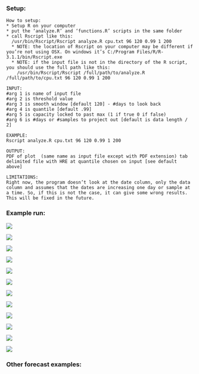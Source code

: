 

### Setup:
```
How to setup:
* Setup R on your computer
* put the ‘analyze.R’ and ‘functions.R’ scripts in the same folder
* call Rscript like this:
  /usr/bin/Rscript/Rscript analyze.R cpu.txt 96 120 0.99 1 200
  * NOTE: the location of Rscript on your computer may be different if you’re not using OSX. On windows it’s C:/Program Files/R/R-3.1.1/bin/Rscript.exe
  * NOTE: if the input file is not in the directory of the R script, you should use the full path like this:
    /usr/bin/Rscript/Rscript /full/path/to/analyze.R /full/path/to/cpu.txt 96 120 0.99 1 200

INPUT: 
#arg 1 is name of input file
#arg 2 is threshold value
#arg 3 is smooth window [default 120] - #days to look back
#arg 4 is quantile [default .99]
#arg 5 is capacity locked to past max (1 if true 0 if false) 
#arg 6 is #days or #samples to project out [default is data length / 2]

EXAMPLE:  
Rscript analyze.R cpu.txt 96 120 0.99 1 200

OUTPUT:
PDF of plot  (same name as input file except with PDF extension) tab delimited file with HRE at quantile chosen on input [see default above]

LIMITATIONS:
Right now, the program doesn’t look at the date column, only the data column and assumes that the dates are increasing one day or sample at a time. So, if this is not the case, it can give some wrong results. This will be fixed in the future. 

```

### Example run:

![](https://i.imgur.com/d3SnVWK.png)


![](https://i.imgur.com/2PcawjX.png)

![](https://i.imgur.com/IGuadBI.png)

![](https://i.imgur.com/3WqlzhJ.png)

![](https://i.imgur.com/0xlFtuD.png)

![](https://i.imgur.com/MXblgXK.png)

![](https://i.imgur.com/UIWAFC3.png)


![](https://i.imgur.com/H9wFLSU.png)

![](https://i.imgur.com/Ktg2om2.png)

![](https://i.imgur.com/76BrKLw.png)

![](https://i.imgur.com/3iCZlZJ.png)

![](https://i.imgur.com/qV1ePzR.png)


### Other forecast examples:


